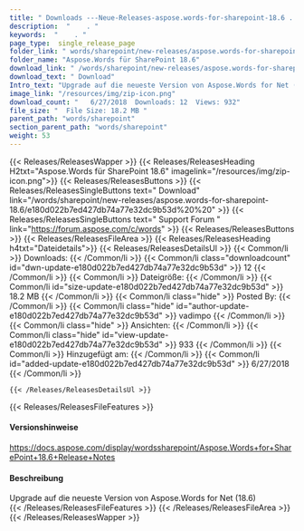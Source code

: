 ```yaml
---
title: " Downloads ---Neue-Releases-aspose.words-for-sharepoint-18.6 . "
description:  "    . " 
keywords:  "    . " 
page_type:  single_release_page
folder_link: " words/sharepoint/new-releases/aspose.words-for-sharepoint-18.6/"
folder_name: "Aspose.Words für SharePoint 18.6"
download_link: " /words/sharepoint/new-releases/aspose.words-for-sharepoint-18.6/e180d022b7ed427db74a77e32dc9b53d"
download_text: " Download"
Intro_text: "Upgrade auf die neueste Version von Aspose.Words for Net (18.6)"
image_link: "/resources/img/zip-icon.png"
download_count: "   6/27/2018  Downloads: 12  Views: 932"
file_size: "  File Size: 18.2 MB "
parent_path: "words/sharepoint"
section_parent_path: "words/sharepoint"
weight: 53
---
```


{{< Releases/ReleasesWapper >}}
  {{< Releases/ReleasesHeading H2txt="Aspose.Words für SharePoint 18.6" imagelink="/resources/img/zip-icon.png">}}
  {{< Releases/ReleasesButtons >}}
    {{< Releases/ReleasesSingleButtons text=" Download" link="/words/sharepoint/new-releases/aspose.words-for-sharepoint-18.6/e180d022b7ed427db74a77e32dc9b53d%20%20" >}}
    {{< Releases/ReleasesSingleButtons text=" Support Forum " link="https://forum.aspose.com/c/words" >}}
  {{< Releases/ReleasesButtons >}}
  {{< Releases/ReleasesFileArea >}}
    {{< Releases/ReleasesHeading h4txt="Dateidetails">}}
    {{< Releases/ReleasesDetailsUl >}}
            {{< Common/li >}} Downloads: {{< /Common/li >}}
      {{< Common/li class="downloadcount" id="dwn-update-e180d022b7ed427db74a77e32dc9b53d" >}} 12 {{< /Common/li >}}
      {{< Common/li >}} Dateigröße: {{< /Common/li >}}
      {{< Common/li id="size-update-e180d022b7ed427db74a77e32dc9b53d" >}} 18.2 MB {{< /Common/li >}} 
      {{< Common/li  class="hide" >}} Posted By: {{< /Common/li >}} 
      {{< Common/li class="hide" id="author-update-e180d022b7ed427db74a77e32dc9b53d" >}} vadimpo {{< /Common/li >}}
      {{< Common/li class="hide" >}} Ansichten: {{< /Common/li >}}
      {{< Common/li class="hide" id="view-update-e180d022b7ed427db74a77e32dc9b53d" >}} 933 {{< /Common/li >}}
      {{< Common/li >}} Hinzugefügt am: {{< /Common/li >}}
      {{< Common/li id="added-update-e180d022b7ed427db74a77e32dc9b53d" >}} 6/27/2018 {{< /Common/li >}} 

    {{< /Releases/ReleasesDetailsUl >}}

  {{< Releases/ReleasesFileFeatures >}}
      <h4>Versionshinweise</h4><div> <a href="https://docs.aspose.com/display/wordssharepoint/Aspose.Words+for+SharePoint+18.6+Release+Notes">https://docs.aspose.com/display/wordssharepoint/Aspose.Words+for+SharePoint+18.6+Release+Notes</a></div><h4> Beschreibung</h4><div class="HTMLDescription"> Upgrade auf die neueste Version von Aspose.Words for Net (18.6)</div>
  {{< /Releases/ReleasesFileFeatures >}}
 {{< /Releases/ReleasesFileArea >}}
{{< /Releases/ReleasesWapper >}}



